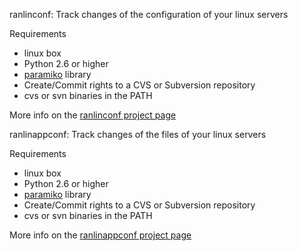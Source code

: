 ranlinconf: Track changes of the configuration of your linux servers

Requirements
* linux box
* Python 2.6 or higher
* [paramiko](http://www.lag.net/paramiko/) library
* Create/Commit rights to a CVS or Subversion repository
* cvs or svn binaries in the PATH

More info on the [ranlinconf project page](http://code.google.com/p/ranlinconf/)

ranlinappconf: Track changes of the files of your linux servers

Requirements
* linux box
* Python 2.6 or higher
* [paramiko](http://www.lag.net/paramiko/) library
* Create/Commit rights to a CVS or Subversion repository
* cvs or svn binaries in the PATH

More info on the [ranlinappconf project page](http://code.google.com/p/ranlinappconf/)